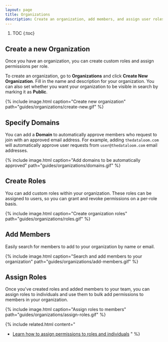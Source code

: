 ```yaml
---
layout: page
title: Organizations
description: Create an organization, add members, and assign user roles.
---
```


1. TOC
{:toc}

## Create a new Organization

Once you have an organization, you can create custom roles and assign permissions per role.

To create an organization, go to **Organizations** and click **Create New Organization**. Fill in the name and description for your organization. You can also set whether you want your organization to be visible in search by marking it as **Public**.

{%
  include image.html
  caption="Create new organization"
  path="guides/organizations/create-new.gif"
%}

## Specify Domains

You can add a **Domain** to automatically approve members who request to join with an approved email address. For example, adding `thedataloom.com` will automatically approve user requests from `user@thedataloom.com` email addresses.

{%
  include image.html
  caption="Add domains to be automatically approved"
  path="guides/organizations/domains.gif"
%}

## Create Roles

You can add custom roles within your organization. These roles can be assigned to users, so you can grant and revoke permissions on a per-role basis.

{%
  include image.html
  caption="Create organization roles"
  path="guides/organizations/roles.gif"
%}

## Add Members

Easily search for members to add to your organization by name or email.

{%
  include image.html
  caption="Search and add members to your organization" path="guides/organizations/add-members.gif"
%}

## Assign Roles

Once you've created roles and added members to your team, you can assign roles to individuals and use them to bulk add permissions to members in your organization.

{%
  include image.html
  caption="Assign roles to members"
  path="guides/organizations/assign-roles.gif"
%}

{%
  include related.html
  content="
* [Learn how to assign permissions to roles and individuals](/guides/permissions/)
"
%}
